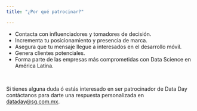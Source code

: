 ```yaml
---
title: "¿Por qué patrocinar?"

---
```


* Contacta con influenciadores y tomadores de decisión.
* Incrementa tu posicionamiento y presencia de marca.
* Asegura que tu mensaje llegue a interesados en el desarrollo móvil.
* Genera clientes potenciales.
* Forma parte de las empresas más comprometidas con Data Science en América Latina.

<p>&nbsp;</p>
Si tienes alguna duda ó estás interesado en ser patrocinador de Data Day contáctanos para darte una respuesta personalizada en 
<a href="mailto:dataday@sg.com.mx">dataday@sg.com.mx</a>. 
